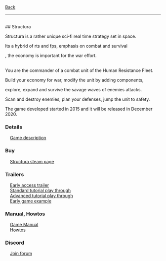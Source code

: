 [Back](https://binary-station.github.io)
<hr>
<br>
## Structura

Structura is a rather unique sci-fi real time strategy set in space.

Its a hybrid of rts and fps, emphasis on combat and survival

, the economy is important for the war effort.
<br><br>

You are the commander of a combat unit of the Human Resistance Fleet.

Build your economy for war, modify the unit by adding components,

explore, expand and survive the savage waves of enemies attacks.

Scan and destroy enemies, plan your defenses, jump the unit to safety.

The game developed started in 2015 and it will be released in December 2020.

### Details

&nbsp;&nbsp;&nbsp;&nbsp;[Game description](https://binary-station.github.io/StructuraDescription)

### Buy

&nbsp;&nbsp;&nbsp;&nbsp;[Structura steam page](https://store.steampowered.com/app/1422980/Structura/)

### Trailers

&nbsp;&nbsp;&nbsp;&nbsp;[Early access trailer](https://www.youtube.com/watch?v=JTso0rOedjA&t=12s)<br>
&nbsp;&nbsp;&nbsp;&nbsp;[Standard tutorial play through](https://youtu.be/QyBNwY2LrFs)<br>
&nbsp;&nbsp;&nbsp;&nbsp;[Advanced tutorial play through](https://youtu.be/bSoLLzaFHoI)<br>
&nbsp;&nbsp;&nbsp;&nbsp;[Early game example](https://youtu.be/j-KBN6iLRf0)<br>

### Manual, Howtos

&nbsp;&nbsp;&nbsp;&nbsp;[Game Manual](https://binary-station.github.io/StructuraManual)<br>
&nbsp;&nbsp;&nbsp;&nbsp;[Howtos](https://binary-station.github.io/StructuraHowtos)<br>

### Discord

&nbsp;&nbsp;&nbsp;&nbsp;[Join forum](https://discord.gg/xQmygsyg)
